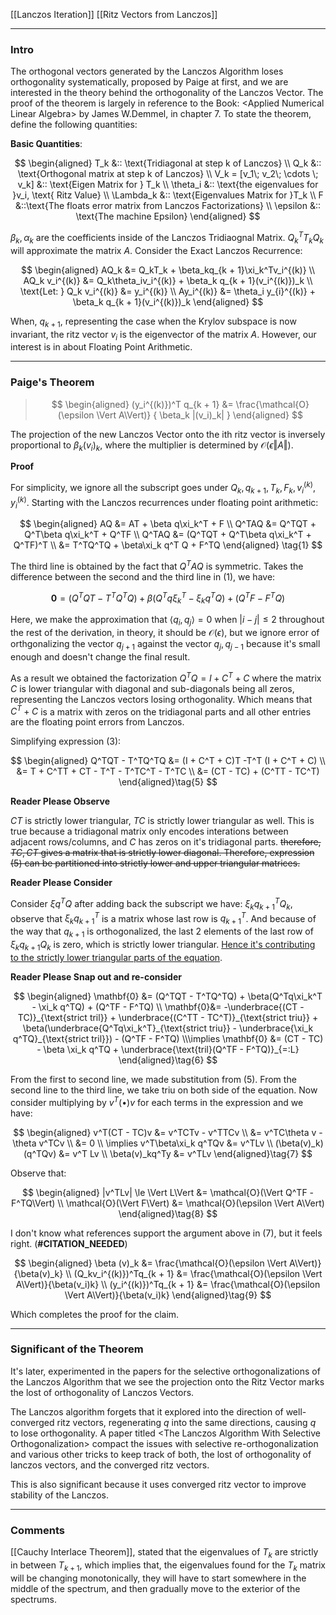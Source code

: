 [[Lanczos Iteration]]
[[Ritz Vectors from Lanczos]]


----
### **Intro**

The orthogonal vectors generated by the Lanczos Algorithm loses orthogonality systematically, proposed by Paige at first, and we are interested in the theory behind the orthogonality of the Lanczos Vector. The proof of the theorem is largely in reference to the Book: \<Applied Numerical Linear Algebra\> by James W.Demmel, in chapter 7. To state the theorem, define the following quantities: 

**Basic Quantities**: 

$$
\begin{aligned}
    T_k &:: \text{Tridiagonal at step k of Lanczos}
    \\
    Q_k &:: \text{Orthogonal matrix at step k of Lanczos}
    \\
    V_k = [v_1\;  v_2\; \cdots \; v_k] &:: \text{Eigen Matrix for } T_k
    \\
    \theta_i &:: \text{the eigenvalues for }v_i, \text{ Ritz Value}
    \\
    \Lambda_k &:: \text{Eigenvalues Matrix for }T_k
    \\
    F &::\text{The floats error matrix from Lanczos Factorizations}
    \\
    \epsilon &:: \text{The machine Epsilon}
\end{aligned}
$$

$\beta_k, \alpha_k$ are the coefficients inside of the Lanczos Tridiaognal Matrix. $Q_k^T T_k Q_k$ will approximate the matrix $A$. Consider the Exact Lanczos Recurrence: 

$$
\begin{aligned}
    AQ_k &= Q_kT_k + \beta_kq_{k + 1}\xi_k^Tv_i^{(k)}
    \\
    AQ_k v_i^{(k)} &= Q_k\theta_iv_i^{(k)} + \beta_k q_{k + 1}(v_i^{(k)})_k
    \\
    \text{Let: } Q_k v_i^{(k)} &= y_i^{(k)}
    \\
    Ay_i^{(k)} &= \theta_i y_{i}^{(k)} + \beta_k q_{k + 1}(v_i^{(k)})_k
\end{aligned}
$$

When, $q_{k + 1}$, representing the case when the Krylov subspace is now invariant, the ritz vector $v_i$ is the eigenvector of the matrix $A$. However, our interest is in about Floating Point Arithmetic. 


----
### **Paige's Theorem**

> $$
> \begin{aligned}
>     (y_i^{(k)})^T q_{k + 1} &= \frac{\mathcal{O}(\epsilon \Vert A\Vert)}
>     {
>         \beta_k |(v_i)_k|
>     }
> \end{aligned}
> $$


The projection of the new Lanczos Vector onto the ith ritz vector is inversely proportional to $\beta_k (v_i)_k$, where the multiplier is determined by $\mathcal{O}(\epsilon \Vert A\Vert)$. 


**Proof**

For simplicity, we ignore all the subscript goes under $Q_k, q_{k + 1}, T_k, F_k, v_i^{(k)}, y_i^{(k)}$. Starting with the Lanczos recurrences under floating point arithmetic: 

$$
\begin{aligned}
    AQ &= AT + \beta q\xi_k^T + F
    \\
    Q^TAQ &= Q^TQT + Q^T\beta q\xi_k^T + Q^TF
    \\
    Q^TAQ &= (Q^TQT + Q^T\beta q\xi_k^T + Q^TF)^T
    \\
    &= T^TQ^TQ  + \beta\xi_k q^T Q + F^TQ
\end{aligned} \tag{1}
$$


The third line is obtained by the fact that $Q^TAQ$ is symmetric. Takes the difference between the second and the third line in (1), we have: 

$$
\mathbf{0} = (Q^TQT - T^TQ^TQ) + \beta(Q^Tq\xi_k^T - \xi_k q^TQ) + (Q^TF - F^TQ)\tag{3}
$$


Here, we make the approximation that $\langle q_i, q_j\rangle = 0$ when $|i - j| \le 2$ throughout the rest of the derivation, in theory, it should be $\mathcal{O}(\epsilon)$, but we ignore error of orthgonalizing the vector $q_{j + 1}$ against the vector $q_j, q_{j - 1}$ because it's small enough and doesn't change the final result.  

As a result we obtained the factorization $Q^TQ = I + C^T + C$ where the matrix $C$ is lower triangular with diagonal and sub-diagonals being all zeros, representing the Lanczos vectors losing orthogonality. Which means that $C^T + C$ is a matrix with zeros on the tridiagonal parts and all other entries are the floating point errors from Lanczos. 

Simplifying expression (3): 

$$
\begin{aligned}
    Q^TQT - T^TQ^TQ &= (I + C^T + C)T -T^T (I + C^T + C)
    \\
    &= T + C^TT + CT - T^T - T^TC^T - T^TC
    \\
    &= (CT - TC) + (C^TT - TC^T)
\end{aligned}\tag{5}
$$

**Reader Please Observe**

$CT$ is strictly lower triangular, $TC$ is strictly lower triangular as well. This is true because a tridiagonal matrix only encodes interations between adjacent rows/columns, and $C$ has zeros on it's tridiagonal parts. ~~therefore, $TC, CT$ gives a matrix that is strictly lower diagonal. Therefore, expression (5) can be partitioned into strictly lower and upper triangular matrices.~~

**Reader Please Consider**

Consider $\xi q^TQ$ after adding back the subscript we have: $\xi_k q_{k + 1}^TQ_k$, observe that $\xi_k q_{k + 1}^T$ is a matrix whose last row is $q_{k + 1}^T$. And because of the way that $q_{k + 1}$ is orthogonalized, the last 2 elements of the last row of $\xi_k q_{k + 1}Q_k$ is zero, which is strictly lower triangular. <u>Hence it's contributing to the strictly lower triangular parts of the equation</u>.

**Reader Please Snap out and re-consider**


$$
\begin{aligned}
    \mathbf{0} &= (Q^TQT - T^TQ^TQ) + \beta(Q^Tq\xi_k^T - \xi_k q^TQ) + (Q^TF - F^TQ)
    \\
    \mathbf{0}&= 
    -\underbrace{(CT - TC)}_{\text{strict tril}} + \underbrace{(C^TT - TC^T)}_{\text{strict triu}} + \beta(\underbrace{Q^Tq\xi_k^T}_{\text{strict triu}} - \underbrace{\xi_k q^TQ}_{\text{strict tril}}) - (Q^TF - F^TQ)
    \\\implies
    \mathbf{0} &= (CT - TC) - \beta \xi_k q^TQ + \underbrace{\text{tril}(Q^TF - F^TQ)}_{=:L}
\end{aligned}\tag{6}
$$

From the first to second line, we made substitution from (5). From the second line to the third line, we take $\text{triu}$ on both side of the equation. Now consider multiplying by $v^T(\bullet)v$ for each terms in the expression and we have: 

$$
\begin{aligned}
    v^T(CT - TC)v &= v^TCTv - v^TTCv
    \\
    &= 
    v^TC\theta v - \theta v^TCv
    \\
    &= 0
    \\
    \implies 
    v^T\beta\xi_k q^TQv &= v^TLv
    \\
    (\beta(v)_k)(q^TQv) &= v^T Lv
    \\
    \beta(v)_kq^Ty &= v^TLv
\end{aligned}\tag{7}
$$

Observe that: 

$$
\begin{aligned}
    |v^TLv| \le \Vert L\Vert &= \mathcal{O}(\Vert Q^TF - F^TQ\Vert)
    \\
    \mathcal{O}(\Vert F\Vert) &= \mathcal{O}(\epsilon \Vert A\Vert)
\end{aligned}\tag{8}
$$


I don't know what references support the argument above in (7), but it feels right. (**#CITATION_NEEDED**) 

$$
\begin{aligned}
    \beta (v)_k &= \frac{\mathcal{O}(\epsilon \Vert A\Vert)}{\beta(v)_k}
    \\
    (Q_kv_i^{(k)})^Tq_{k + 1} &= \frac{\mathcal{O}(\epsilon \Vert A\Vert)}{\beta(v_i)k}
    \\
    (y_i^{(k)})^Tq_{k + 1} &= \frac{\mathcal{O}(\epsilon \Vert A\Vert)}{\beta(v_i)k}
\end{aligned}\tag{9}
$$

Which completes the proof for the claim. 

---
### **Significant of the Theorem**

It's later, experimented in the papers for the selective orthogonalizations of the Lanczos Algorithm that we see the projection onto the Ritz Vector marks the lost of orthogonality of Lanczos Vectors. 

The Lanczos algorithm forgets that it explored into the direction of well-converged ritz vectors, regenerating $q$ into the same directions, causing $q$ to lose orthogonality. A paper titled \<The Lanczos Algorithm With Selective Orthogonalization\> compact the issues with selective re-orthogonalization and various other tricks to keep track of both, the lost of orthogonality of lanczos vectors, and the converged ritz vectors. 

This is also significant because it uses converged ritz vector to improve stability of the Lanczos. 

---
### **Comments**

[[Cauchy Interlace Theorem]], stated that the eigenvalues of $T_{k}$  are strictly in between $T_{k + 1}$, which implies that, the eigenvalues found for the $T_{k}$ matrix will be changing monotonically, they will have to start somewhere in the middle of the spectrum, and then gradually move to the exterior of the spectrums. 